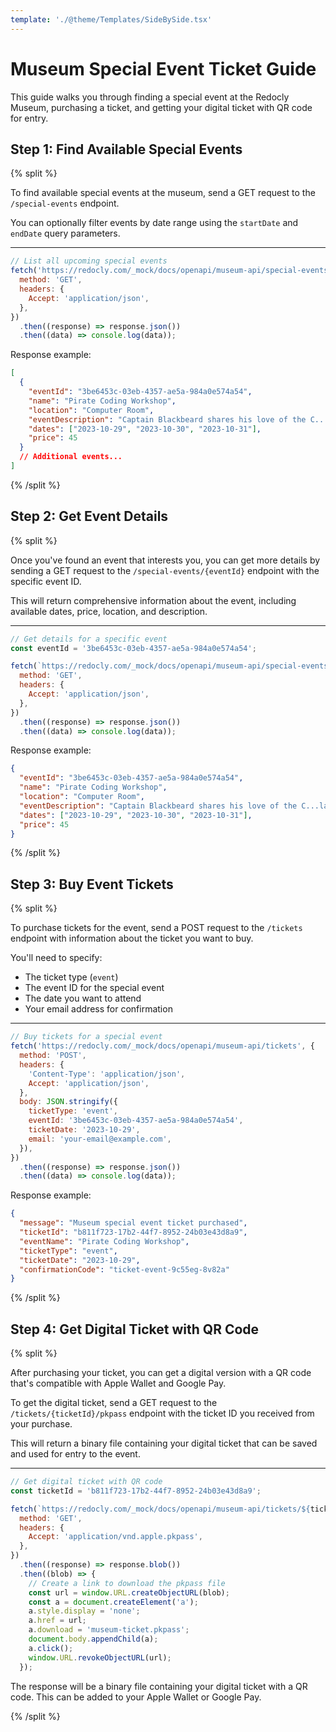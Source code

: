 ```yaml
---
template: './@theme/Templates/SideBySide.tsx'
---
```


# Museum Special Event Ticket Guide

This guide walks you through finding a special event at the Redocly Museum, purchasing a ticket, and getting your digital ticket with QR code for entry.

## Step 1: Find Available Special Events

{% split %}

To find available special events at the museum, send a GET request to the `/special-events` endpoint.

You can optionally filter events by date range using the `startDate` and `endDate` query parameters.

---

```javascript
// List all upcoming special events
fetch('https://redocly.com/_mock/docs/openapi/museum-api/special-events', {
  method: 'GET',
  headers: {
    Accept: 'application/json',
  },
})
  .then((response) => response.json())
  .then((data) => console.log(data));
```

Response example:

```json
[
  {
    "eventId": "3be6453c-03eb-4357-ae5a-984a0e574a54",
    "name": "Pirate Coding Workshop",
    "location": "Computer Room",
    "eventDescription": "Captain Blackbeard shares his love of the C...language. And possibly Arrrrr (R lang).",
    "dates": ["2023-10-29", "2023-10-30", "2023-10-31"],
    "price": 45
  }
  // Additional events...
]
```

{% /split %}

## Step 2: Get Event Details

{% split %}

Once you've found an event that interests you, you can get more details by sending a GET request to the `/special-events/{eventId}` endpoint with the specific event ID.

This will return comprehensive information about the event, including available dates, price, location, and description.

---

```javascript
// Get details for a specific event
const eventId = '3be6453c-03eb-4357-ae5a-984a0e574a54';

fetch(`https://redocly.com/_mock/docs/openapi/museum-api/special-events/${eventId}`, {
  method: 'GET',
  headers: {
    Accept: 'application/json',
  },
})
  .then((response) => response.json())
  .then((data) => console.log(data));
```

Response example:

```json
{
  "eventId": "3be6453c-03eb-4357-ae5a-984a0e574a54",
  "name": "Pirate Coding Workshop",
  "location": "Computer Room",
  "eventDescription": "Captain Blackbeard shares his love of the C...language. And possibly Arrrrr (R lang).",
  "dates": ["2023-10-29", "2023-10-30", "2023-10-31"],
  "price": 45
}
```

{% /split %}

## Step 3: Buy Event Tickets

{% split %}

To purchase tickets for the event, send a POST request to the `/tickets` endpoint with information about the ticket you want to buy.

You'll need to specify:

- The ticket type (`event`)
- The event ID for the special event
- The date you want to attend
- Your email address for confirmation

---

```javascript
// Buy tickets for a special event
fetch('https://redocly.com/_mock/docs/openapi/museum-api/tickets', {
  method: 'POST',
  headers: {
    'Content-Type': 'application/json',
    Accept: 'application/json',
  },
  body: JSON.stringify({
    ticketType: 'event',
    eventId: '3be6453c-03eb-4357-ae5a-984a0e574a54',
    ticketDate: '2023-10-29',
    email: 'your-email@example.com',
  }),
})
  .then((response) => response.json())
  .then((data) => console.log(data));
```

Response example:

```json
{
  "message": "Museum special event ticket purchased",
  "ticketId": "b811f723-17b2-44f7-8952-24b03e43d8a9",
  "eventName": "Pirate Coding Workshop",
  "ticketType": "event",
  "ticketDate": "2023-10-29",
  "confirmationCode": "ticket-event-9c55eg-8v82a"
}
```

{% /split %}

## Step 4: Get Digital Ticket with QR Code

{% split %}

After purchasing your ticket, you can get a digital version with a QR code that's compatible with Apple Wallet and Google Pay.

To get the digital ticket, send a GET request to the `/tickets/{ticketId}/pkpass` endpoint with the ticket ID you received from your purchase.

This will return a binary file containing your digital ticket that can be saved and used for entry to the event.

---

```javascript
// Get digital ticket with QR code
const ticketId = 'b811f723-17b2-44f7-8952-24b03e43d8a9';

fetch(`https://redocly.com/_mock/docs/openapi/museum-api/tickets/${ticketId}/pkpass`, {
  method: 'GET',
  headers: {
    Accept: 'application/vnd.apple.pkpass',
  },
})
  .then((response) => response.blob())
  .then((blob) => {
    // Create a link to download the pkpass file
    const url = window.URL.createObjectURL(blob);
    const a = document.createElement('a');
    a.style.display = 'none';
    a.href = url;
    a.download = 'museum-ticket.pkpass';
    document.body.appendChild(a);
    a.click();
    window.URL.revokeObjectURL(url);
  });
```

The response will be a binary file containing your digital ticket with a QR code. This can be added to your Apple Wallet or Google Pay.

{% /split %}
